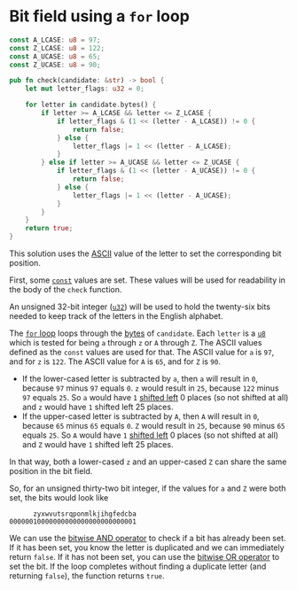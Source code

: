 # Bit field using a `for` loop

```rust
const A_LCASE: u8 = 97;
const Z_LCASE: u8 = 122;
const A_UCASE: u8 = 65;
const Z_UCASE: u8 = 90;

pub fn check(candidate: &str) -> bool {
    let mut letter_flags: u32 = 0;

    for letter in candidate.bytes() {
        if letter >= A_LCASE && letter <= Z_LCASE {
            if letter_flags & (1 << (letter - A_LCASE)) != 0 {
                return false;
            } else {
                letter_flags |= 1 << (letter - A_LCASE);
            }
        } else if letter >= A_UCASE && letter <= Z_UCASE {
            if letter_flags & (1 << (letter - A_UCASE)) != 0 {
                return false;
            } else {
                letter_flags |= 1 << (letter - A_UCASE);
            }
        }
    }
    return true;
}
```

This solution uses the [ASCII][ascii] value of the letter to set the corresponding bit position.

First, some [`const`][const] values are set.
These values will be used for readability in the body of the `check` function.

An unsigned 32-bit integer ([`u32`][u32]) will be used to hold the twenty-six bits needed
to keep track of the letters in the English alphabet.

The [`for` loop][for-loop] loops through the [bytes][bytes] of `candidate`.
Each `letter` is a [`u8`][u8] which is tested for being `a` through `z` or `A` through `Z`.
The ASCII values defined as the `const` values are used for that.
The ASCII value for `a` is `97`, and for `z` is `122`.
The ASCII value for `A` is `65`, and for `Z` is `90`.

- If the lower-cased letter is subtracted by `a`, then `a` will result in `0`, because `97` minus `97`  equals `0`.
`z` would result in `25`, because `122` minus `97` equals `25`.
So `a` would have `1` [shifted left][shift-left] 0 places (so not shifted at all) and `z` would have `1` shifted left 25 places.
- If the upper-cased letter is subtracted by `A`, then `A` will result in `0`, because `65` minus `65`  equals `0`.
`Z` would result in `25`, because `90` minus `65` equals `25`.
So `A` would have `1` [shifted left][shift-left] 0 places (so not shifted at all) and `Z` would have `1` shifted left 25 places.

In that way, both a lower-cased `z` and an upper-cased `Z` can share the same position in the bit field.

So, for an unsigned thirty-two bit integer, if the values for `a` and `Z` were both set, the bits would look like

```
      zyxwvutsrqponmlkjihgfedcba
00000010000000000000000000000001
```

We can use the [bitwise AND operator][and] to check if a bit has already been set.
If it has been set, you know the letter is duplicated and we can immediately return `false`.
If it has not been set, you can use the [bitwise OR operator][or] to set the bit.
If the loop completes without finding a duplicate letter (and returning `false`), the function returns `true`.

[ascii]: https://www.asciitable.com/
[const]: https://doc.rust-lang.org/std/keyword.const.html
[u32]: https://doc.rust-lang.org/std/primitive.u32.html
[for-loop]: https://doc.rust-lang.org/reference/expressions/loop-expr.html#iterator-loops
[bytes]: https://doc.rust-lang.org/std/primitive.str.html#method.bytes
[u8]: https://doc.rust-lang.org/std/primitive.u8.html
[shift-left]: https://doc.rust-lang.org/std/ops/trait.Shl.html
[and]: https://doc.rust-lang.org/std/ops/trait.BitAnd.html
[or]: https://doc.rust-lang.org/std/ops/trait.BitOr.html
